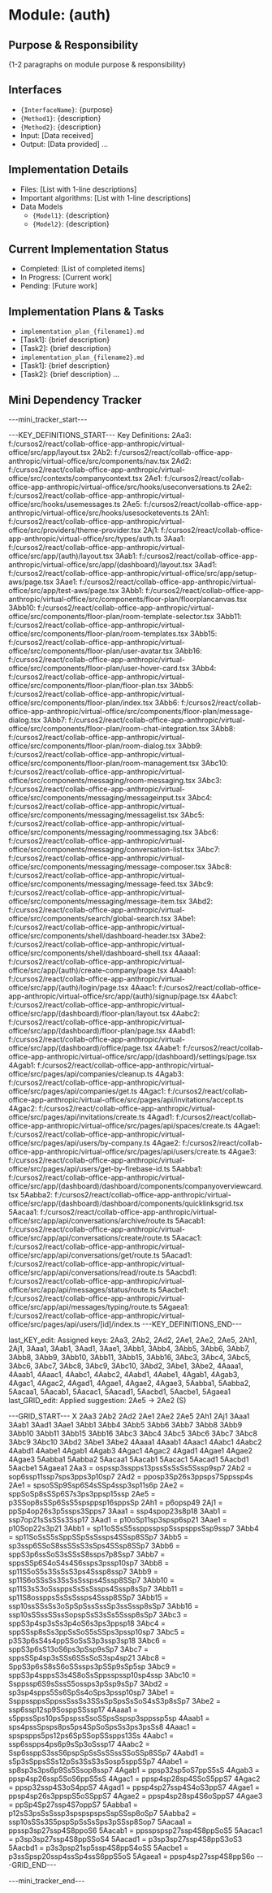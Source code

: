 # Module: (auth)

## Purpose & Responsibility
{1-2 paragraphs on module purpose & responsibility}

## Interfaces
* `{InterfaceName}`: {purpose}
* `{Method1}`: {description}
* `{Method2}`: {description}
* Input: [Data received]
* Output: [Data provided]
...

## Implementation Details
* Files: [List with 1-line descriptions]
* Important algorithms: [List with 1-line descriptions]
* Data Models
    * `{Model1}`: {description}
    * `{Model2}`: {description}

## Current Implementation Status
* Completed: [List of completed items]
* In Progress: [Current work]
* Pending: [Future work]

## Implementation Plans & Tasks
* `implementation_plan_{filename1}.md`
* [Task1]: {brief description}
* [Task2]: {brief description}
* `implementation_plan_{filename2}.md`
* [Task1]: {brief description}
* [Task2]: {brief description} 
...

## Mini Dependency Tracker
---mini_tracker_start---

---KEY_DEFINITIONS_START---
Key Definitions:
2Aa3: f:/cursos2/react/collab-office-app-anthropic/virtual-office/src/app/layout.tsx
2Ab2: f:/cursos2/react/collab-office-app-anthropic/virtual-office/src/components/nav.tsx
2Ad2: f:/cursos2/react/collab-office-app-anthropic/virtual-office/src/contexts/companycontext.tsx
2Ae1: f:/cursos2/react/collab-office-app-anthropic/virtual-office/src/hooks/useconversations.ts
2Ae2: f:/cursos2/react/collab-office-app-anthropic/virtual-office/src/hooks/usemessages.ts
2Ae5: f:/cursos2/react/collab-office-app-anthropic/virtual-office/src/hooks/usesocketevents.ts
2Ah1: f:/cursos2/react/collab-office-app-anthropic/virtual-office/src/providers/theme-provider.tsx
2Aj1: f:/cursos2/react/collab-office-app-anthropic/virtual-office/src/types/auth.ts
3Aaa1: f:/cursos2/react/collab-office-app-anthropic/virtual-office/src/app/(auth)/layout.tsx
3Aab1: f:/cursos2/react/collab-office-app-anthropic/virtual-office/src/app/(dashboard)/layout.tsx
3Aad1: f:/cursos2/react/collab-office-app-anthropic/virtual-office/src/app/setup-aws/page.tsx
3Aae1: f:/cursos2/react/collab-office-app-anthropic/virtual-office/src/app/test-aws/page.tsx
3Abb1: f:/cursos2/react/collab-office-app-anthropic/virtual-office/src/components/floor-plan/floorplancanvas.tsx
3Abb10: f:/cursos2/react/collab-office-app-anthropic/virtual-office/src/components/floor-plan/room-template-selector.tsx
3Abb11: f:/cursos2/react/collab-office-app-anthropic/virtual-office/src/components/floor-plan/room-templates.tsx
3Abb15: f:/cursos2/react/collab-office-app-anthropic/virtual-office/src/components/floor-plan/user-avatar.tsx
3Abb16: f:/cursos2/react/collab-office-app-anthropic/virtual-office/src/components/floor-plan/user-hover-card.tsx
3Abb4: f:/cursos2/react/collab-office-app-anthropic/virtual-office/src/components/floor-plan/floor-plan.tsx
3Abb5: f:/cursos2/react/collab-office-app-anthropic/virtual-office/src/components/floor-plan/index.tsx
3Abb6: f:/cursos2/react/collab-office-app-anthropic/virtual-office/src/components/floor-plan/message-dialog.tsx
3Abb7: f:/cursos2/react/collab-office-app-anthropic/virtual-office/src/components/floor-plan/room-chat-integration.tsx
3Abb8: f:/cursos2/react/collab-office-app-anthropic/virtual-office/src/components/floor-plan/room-dialog.tsx
3Abb9: f:/cursos2/react/collab-office-app-anthropic/virtual-office/src/components/floor-plan/room-management.tsx
3Abc10: f:/cursos2/react/collab-office-app-anthropic/virtual-office/src/components/messaging/room-messaging.tsx
3Abc3: f:/cursos2/react/collab-office-app-anthropic/virtual-office/src/components/messaging/messageinput.tsx
3Abc4: f:/cursos2/react/collab-office-app-anthropic/virtual-office/src/components/messaging/messagelist.tsx
3Abc5: f:/cursos2/react/collab-office-app-anthropic/virtual-office/src/components/messaging/roommessaging.tsx
3Abc6: f:/cursos2/react/collab-office-app-anthropic/virtual-office/src/components/messaging/conversation-list.tsx
3Abc7: f:/cursos2/react/collab-office-app-anthropic/virtual-office/src/components/messaging/message-composer.tsx
3Abc8: f:/cursos2/react/collab-office-app-anthropic/virtual-office/src/components/messaging/message-feed.tsx
3Abc9: f:/cursos2/react/collab-office-app-anthropic/virtual-office/src/components/messaging/message-item.tsx
3Abd2: f:/cursos2/react/collab-office-app-anthropic/virtual-office/src/components/search/global-search.tsx
3Abe1: f:/cursos2/react/collab-office-app-anthropic/virtual-office/src/components/shell/dashboard-header.tsx
3Abe2: f:/cursos2/react/collab-office-app-anthropic/virtual-office/src/components/shell/dashboard-shell.tsx
4Aaaa1: f:/cursos2/react/collab-office-app-anthropic/virtual-office/src/app/(auth)/create-company/page.tsx
4Aaab1: f:/cursos2/react/collab-office-app-anthropic/virtual-office/src/app/(auth)/login/page.tsx
4Aaac1: f:/cursos2/react/collab-office-app-anthropic/virtual-office/src/app/(auth)/signup/page.tsx
4Aabc1: f:/cursos2/react/collab-office-app-anthropic/virtual-office/src/app/(dashboard)/floor-plan/layout.tsx
4Aabc2: f:/cursos2/react/collab-office-app-anthropic/virtual-office/src/app/(dashboard)/floor-plan/page.tsx
4Aabd1: f:/cursos2/react/collab-office-app-anthropic/virtual-office/src/app/(dashboard)/office/page.tsx
4Aabe1: f:/cursos2/react/collab-office-app-anthropic/virtual-office/src/app/(dashboard)/settings/page.tsx
4Agab1: f:/cursos2/react/collab-office-app-anthropic/virtual-office/src/pages/api/companies/cleanup.ts
4Agab3: f:/cursos2/react/collab-office-app-anthropic/virtual-office/src/pages/api/companies/get.ts
4Agac1: f:/cursos2/react/collab-office-app-anthropic/virtual-office/src/pages/api/invitations/accept.ts
4Agac2: f:/cursos2/react/collab-office-app-anthropic/virtual-office/src/pages/api/invitations/create.ts
4Agad1: f:/cursos2/react/collab-office-app-anthropic/virtual-office/src/pages/api/spaces/create.ts
4Agae1: f:/cursos2/react/collab-office-app-anthropic/virtual-office/src/pages/api/users/by-company.ts
4Agae2: f:/cursos2/react/collab-office-app-anthropic/virtual-office/src/pages/api/users/create.ts
4Agae3: f:/cursos2/react/collab-office-app-anthropic/virtual-office/src/pages/api/users/get-by-firebase-id.ts
5Aabba1: f:/cursos2/react/collab-office-app-anthropic/virtual-office/src/app/(dashboard)/dashboard/components/companyoverviewcard.tsx
5Aabba2: f:/cursos2/react/collab-office-app-anthropic/virtual-office/src/app/(dashboard)/dashboard/components/quicklinksgrid.tsx
5Aacaa1: f:/cursos2/react/collab-office-app-anthropic/virtual-office/src/app/api/conversations/archive/route.ts
5Aacab1: f:/cursos2/react/collab-office-app-anthropic/virtual-office/src/app/api/conversations/create/route.ts
5Aacac1: f:/cursos2/react/collab-office-app-anthropic/virtual-office/src/app/api/conversations/get/route.ts
5Aacad1: f:/cursos2/react/collab-office-app-anthropic/virtual-office/src/app/api/conversations/read/route.ts
5Aacbd1: f:/cursos2/react/collab-office-app-anthropic/virtual-office/src/app/api/messages/status/route.ts
5Aacbe1: f:/cursos2/react/collab-office-app-anthropic/virtual-office/src/app/api/messages/typing/route.ts
5Agaea1: f:/cursos2/react/collab-office-app-anthropic/virtual-office/src/pages/api/users/[id]/index.ts
---KEY_DEFINITIONS_END---

last_KEY_edit: Assigned keys: 2Aa3, 2Ab2, 2Ad2, 2Ae1, 2Ae2, 2Ae5, 2Ah1, 2Aj1, 3Aaa1, 3Aab1, 3Aad1, 3Aae1, 3Abb1, 3Abb4, 3Abb5, 3Abb6, 3Abb7, 3Abb8, 3Abb9, 3Abb10, 3Abb11, 3Abb15, 3Abb16, 3Abc3, 3Abc4, 3Abc5, 3Abc6, 3Abc7, 3Abc8, 3Abc9, 3Abc10, 3Abd2, 3Abe1, 3Abe2, 4Aaaa1, 4Aaab1, 4Aaac1, 4Aabc1, 4Aabc2, 4Aabd1, 4Aabe1, 4Agab1, 4Agab3, 4Agac1, 4Agac2, 4Agad1, 4Agae1, 4Agae2, 4Agae3, 5Aabba1, 5Aabba2, 5Aacaa1, 5Aacab1, 5Aacac1, 5Aacad1, 5Aacbd1, 5Aacbe1, 5Agaea1
last_GRID_edit: Applied suggestion: 2Ae5 -> 2Ae2 (S)

---GRID_START---
X 2Aa3 2Ab2 2Ad2 2Ae1 2Ae2 2Ae5 2Ah1 2Aj1 3Aaa1 3Aab1 3Aad1 3Aae1 3Abb1 3Abb4 3Abb5 3Abb6 3Abb7 3Abb8 3Abb9 3Abb10 3Abb11 3Abb15 3Abb16 3Abc3 3Abc4 3Abc5 3Abc6 3Abc7 3Abc8 3Abc9 3Abc10 3Abd2 3Abe1 3Abe2 4Aaaa1 4Aaab1 4Aaac1 4Aabc1 4Aabc2 4Aabd1 4Aabe1 4Agab1 4Agab3 4Agac1 4Agac2 4Agad1 4Agae1 4Agae2 4Agae3 5Aabba1 5Aabba2 5Aacaa1 5Aacab1 5Aacac1 5Aacad1 5Aacbd1 5Aacbe1 5Agaea1
2Aa3 = ospssp3sspps13pssSsSsSs5Sssp9sp7
2Ab2 = sop6ssp11ssp7sps3pps3p10sp7
2Ad2 = pposp3Sp26s3ppsps7Sppssp4s
2Ae1 = spsoSSp9Ssp6S4sSSp4ssp3sp11s6p
2Ae2 = sppSoSp8sSSp6S7s3ps3ppsp15ssp
2Ae5 = p3SSop8sSSp6SsS5spsppsp16sppsSp
2Ah1 = p6opsp49
2Aj1 = ppSp4op26s3p5ssps3Spps7
3Aaa1 = ssp4spop23s8p18
3Aab1 = ssp7op21sSsSSs3Ssp17
3Aad1 = p10oSp11sp3spsp6sp21
3Aae1 = p10Sop22s3p21
3Abb1 = sp11oSSsS5ssppsspspSsspsppsSsp9ssp7
3Abb4 = sp11SoSsS5sSppSSpSsSssps4SSsp8SSp7
3Abb5 = sp3ssp6SSoS8ssSSsS3sSps4SSsp8SSp7
3Abb6 = sppS3p6ssSoS3sSSsS8ssps7p8Ssp7
3Abb7 = sppsSSp6S4oS4s4S6ssps3pssp10sp7
3Abb8 = sp11S5oS5s3SsSsS3ps4Sssp8ssp7
3Abb9 = sp11S6oSSsSs3SsSsSssps4Sssp8SSp7
3Abb10 = sp11S3sS3oSssppsSsSsSssps4Sssp8sSp7
3Abb11 = sp11S8ossppsSsSsSssps4Sssp8SSp7
3Abb15 = ssp10ssSSsSs3oSpSpSssSssSp3ssSssp8sSp7
3Abb16 = ssp10sSSssSSssSopspSsS3sSs5Sssp8sSp7
3Abc3 = sppS3p4sp3sSs3p4oS6s3ps3ppsp18
3Abc4 = sppSSsp8sSs3ppSsSoS5sSSps3pssp10sp7
3Abc5 = p3S3p6sS4s4ppSSoSsS3p3ssp3sp18
3Abc6 = sppS3p6sS13oS6ps3pSsp9sSp7
3Abc7 = sppsSSp4sp3sSSs6SSsSoS3sp4sp21
3Abc8 = SppS3p6sS8sS6oSSssps3pSSp9sSp5sp
3Abc9 = sppS3p4sppsS3s4S8oSsSppsspssp10sp4ssp
3Abc10 = Ssppssp6S9sSssS5ossps3pSsp9sSp7
3Abd2 = sp3sp4spps5Ss6SpSs4oSps3pssp10sp7
3Abe1 = SsppssppsSppssSssSs3SSsSpSpsSsSoS4sS3p8sSp7
3Abe2 = ssp6ssp12sp9SosppSSssp17
4Aaaa1 = s5ppssSps10ps5pspssSsoSSpsSspsp3sppssp5sp
4Aaab1 = sps4pssSpsps8ps5ps4SpSoSpsSs3ps3psSs8
4Aaac1 = spspspps5ps12ps6SpSSopSSspps13Ss
4Aabc1 = ssp6sspps4ps6p9sSp3oSssp17
4Aabc2 = Ssp6ssppS3ssS6pspSpSsSsSSssSSoSSp8SSp7
4Aabd1 = s5p3sSppsSSs12pSs3SsS3sSosp5sppSSp7
4Aabe1 = sp8sp3s3ps6p9Ss5Ssop8ssp7
4Agab1 = ppsp32sp5oS7ppS5sS
4Agab3 = ppsp4sp26ssp5SoS6ppS5sS
4Agac1 = ppsp4sp28sp4SSoS5ppS7
4Agac2 = ppsp32ssp4S3oS4ppS7
4Agad1 = ppsp4sp27ssp4S4oS3ppS7
4Agae1 = ppsp4sp26s3ppspS5oSSppS7
4Agae2 = ppsp4sp28sp4S6oSppS7
4Agae3 = ppSp4Sp27ssp4S7oppS7
5Aabba1 = p12sS3psSsSssp3spspspspsSspSSsp8oSp7
5Aabba2 = ssp10sSSs3S5pspSpSsSsSps3pSSsp8Sop7
5Aacaa1 = ppssp3sp27ssp4S8ppoS6
5Aacab1 = ppsspspsp27ssp4S8ppSoS5
5Aacac1 = p3sp3sp27ssp4S8ppSSoS4
5Aacad1 = p3sp3sp27ssp4S8ppS3oS3
5Aacbd1 = p3s3psp21sp5ssp4S8ppS4oSS
5Aacbe1 = p3ssSpsp20ssp4ssSp4ssS6ppS5oS
5Agaea1 = ppsp4sp27ssp4S8ppS6o
---GRID_END---

---mini_tracker_end---
